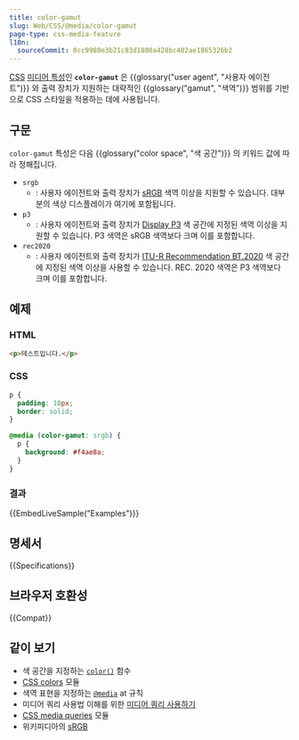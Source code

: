 ```yaml
---
title: color-gamut
slug: Web/CSS/@media/color-gamut
page-type: css-media-feature
l10n:
  sourceCommit: 0cc9980e3b21c83d1800a428bc402ae1865326b2
---
```


[CSS](/ko/docs/Web/CSS) [미디어 특성](/ko/docs/Web/CSS/@media#media_features)인 **`color-gamut`** 은 {{glossary("user agent", "사용자 에이전트")}} 와 출력 장치가 지원하는 대략적인 {{glossary("gamut", "색역")}} 범위를 기반으로 CSS 스타일을 적용하는 데에 사용됩니다.

## 구문

`color-gamut` 특성은 다음 {{glossary("color space", "색 공간")}} 의 키워드 값에 따라 정해집니다.

- `srgb`
  - : 사용자 에이전트와 출력 장치가 [sRGB](/ko/docs/Glossary/Color_space#srgb) 색역 이상을 지원할 수 있습니다. 대부분의 색상 디스플레이가 여기에 포함됩니다.
- `p3`
  - : 사용자 에이전트와 출력 장치가 [Display P3](https://www.color.org/chardata/rgb/DisplayP3.xalter) 색 공간에 지정된 색역 이상을 지원할 수 있습니다. P3 색역은 sRGB 색역보다 크며 이를 포함합니다.
- `rec2020`
  - : 사용자 에이전트와 출력 장치가 [ITU-R Recommendation BT.2020](https://en.wikipedia.org/wiki/Rec._2020) 색 공간에 지정된 색역 이상을 사용할 수 있습니다. REC. 2020 색역은 P3 색역보다 크며 이를 포함합니다. 

## 예제

### HTML

```html
<p>테스트입니다.</p>
```

### CSS

```css
p {
  padding: 10px;
  border: solid;
}

@media (color-gamut: srgb) {
  p {
    background: #f4ae8a;
  }
}
```

### 결과

{{EmbedLiveSample("Examples")}}

## 명세서

{{Specifications}}

## 브라우저 호환성

{{Compat}}

## 같이 보기

- 색 공간을 지정하는 [`color()`](/ko/docs/Web/CSS/color_value/color) 함수
- [CSS colors](/ko/docs/Web/CSS/CSS_colors) 모듈
- 색역 표현을 지정하는 [`@media`](/ko/docs/Web/CSS/@media) at 규칙
- 미디어 쿼리 사용법 이해를 위한 [미디어 쿼리 사용하기](/ko/docs/Web/CSS/CSS_media_queries/Using_media_queries)
- [CSS media queries](/ko/docs/Web/CSS/CSS_media_queries) 모듈
- 위키피디아의 [sRGB](https://en.wikipedia.org/wiki/SRGB)
